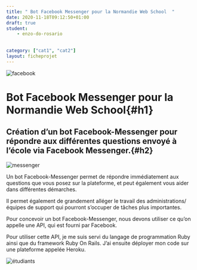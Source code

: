 ```yaml
---
title: " Bot Facebook Messenger pour la Normandie Web School  "
date: 2020-11-18T09:12:50+01:00
draft: true
student:
    - enzo-do-rosario
   
   
category: ["cat1", "cat2"]   
layout: ficheprojet
---
```


![facebook](/imagesprojets/Bot-Facebook-Messenger/images/bfmnws02.png#firstimg)

# Bot Facebook Messenger pour la Normandie Web School{#h1}
## Création d’un bot Facebook-Messenger pour répondre aux différentes questions envoyé à l’école via Facebook Messenger.{#h2}
![messenger](/imagesprojets/Bot-Facebook-Messenger/images/bfmnws01.jpeg#thirdimg)



Un bot Facebook-Messenger permet de répondre immédiatement aux questions que vous posez sur la plateforme, et peut également vous aider dans différentes démarches.

Il permet également de grandement alléger le travail des administrations/équipes de support qui pourront s’occuper de tâches plus importantes.

Pour concevoir un bot Facebook-Messenger, nous devons utiliser ce qu’on appelle une API, qui est fourni par Facebook.

Pour utiliser cette API, je me suis servi du langage de programmation Ruby ainsi que du framework Ruby On Rails. J’ai ensuite déployer mon code sur une plateforme appelée Heroku.

![étudiants](/imagesprojets/Bot-Facebook-Messenger/participants/enzodorosariod.png#center)